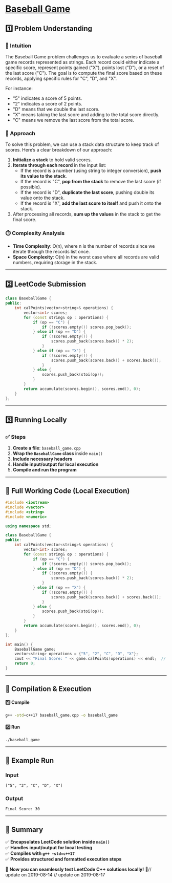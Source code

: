 # **[Baseball Game](https://leetcode.com/problems/baseball-game/description/)**  

## **1️⃣ Problem Understanding**  
### **📌 Intuition**  
The Baseball Game problem challenges us to evaluate a series of baseball game records represented as strings. Each record could either indicate a specific score, represent points gained ("X"), points lost ("D"), or a reset of the last score ("C"). The goal is to compute the final score based on these records, applying specific rules for "C", "D", and "X".  

For instance:  
- "5" indicates a score of 5 points.  
- "2" indicates a score of 2 points.  
- "D" means that we double the last score.  
- "X" means taking the last score and adding to the total score directly.  
- "C" means we remove the last score from the total score.

### **🚀 Approach**  
To solve this problem, we can use a stack data structure to keep track of scores. Here’s a clear breakdown of our approach:
1. **Initialize a stack** to hold valid scores.
2. **Iterate through each record** in the input list:
   - If the record is a number (using string to integer conversion), **push its value to the stack**.
   - If the record is "C", **pop from the stack** to remove the last score (if possible).
   - If the record is "D", **duplicate the last score**, pushing double its value onto the stack.
   - If the record is "X", **add the last score to itself** and push it onto the stack.
3. After processing all records, **sum up the values** in the stack to get the final score.

### **⏱️ Complexity Analysis**  
- **Time Complexity**: O(n), where n is the number of records since we iterate through the records list once.  
- **Space Complexity**: O(n) in the worst case where all records are valid numbers, requiring storage in the stack.  

---  

## **2️⃣ LeetCode Submission**  
```cpp
class BaseballGame {
public:
    int calPoints(vector<string>& operations) {
        vector<int> scores;
        for (const string& op : operations) {
            if (op == "C") {
                if (!scores.empty()) scores.pop_back();
            } else if (op == "D") {
                if (!scores.empty()) {
                    scores.push_back(scores.back() * 2);
                }
            } else if (op == "X") {
                if (!scores.empty()) {
                    scores.push_back(scores.back() + scores.back());
                }
            } else {
                scores.push_back(stoi(op));
            }
        }
        return accumulate(scores.begin(), scores.end(), 0);
    }
};  
```

---  

## **3️⃣ Running Locally**  
### **✅ Steps**  
1. **Create a file**: `baseball_game.cpp`  
2. **Wrap the `BaseballGame` class** inside `main()`  
3. **Include necessary headers**  
4. **Handle input/output for local execution**  
5. **Compile and run the program**  

---  

## **📝 Full Working Code (Local Execution)**  
```cpp
#include <iostream>
#include <vector>
#include <string>
#include <numeric>

using namespace std;

class BaseballGame {
public:
    int calPoints(vector<string>& operations) {
        vector<int> scores;
        for (const string& op : operations) {
            if (op == "C") {
                if (!scores.empty()) scores.pop_back();
            } else if (op == "D") {
                if (!scores.empty()) {
                    scores.push_back(scores.back() * 2);
                }
            } else if (op == "X") {
                if (!scores.empty()) {
                    scores.push_back(scores.back() + scores.back());
                }
            } else {
                scores.push_back(stoi(op));
            }
        }
        return accumulate(scores.begin(), scores.end(), 0);
    }
};

int main() {
    BaseballGame game;
    vector<string> operations = {"5", "2", "C", "D", "X"};
    cout << "Final Score: " << game.calPoints(operations) << endl;  // Should output 30
    return 0;
}
```

---  

## **🔧 Compilation & Execution**  
#### **1️⃣ Compile**  
```bash
g++ -std=c++17 baseball_game.cpp -o baseball_game
```  

#### **2️⃣ Run**  
```bash
./baseball_game
```  

---  

## **🎯 Example Run**  
### **Input**  
```
["5", "2", "C", "D", "X"]
```  
### **Output**  
```
Final Score: 30
```  

---  

## **📌 Summary**  
✅ **Encapsulates LeetCode solution inside `main()`**  
✅ **Handles input/output for local testing**  
✅ **Compiles with `g++ -std=c++17`**  
✅ **Provides structured and formatted execution steps**  

🚀 **Now you can seamlessly test LeetCode C++ solutions locally!** 🚀// update on 2019-08-14
// update on 2019-08-17
